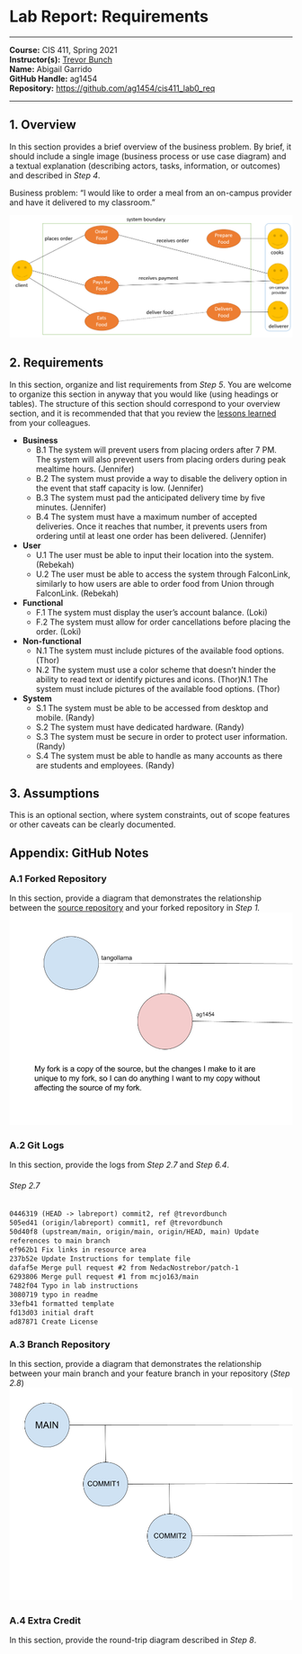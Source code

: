 # Lab Report: Requirements
___
**Course:** CIS 411, Spring 2021  
**Instructor(s):** [Trevor Bunch](https://github.com/trevordbunch)  
**Name:** Abigail Garrido  
**GitHub Handle:** ag1454  
**Repository:** https://github.com/ag1454/cis411_lab0_req  
___

## 1. Overview
In this section provides a brief overview of the business problem.  By brief, it should include a single image (business process or use case diagram) and a textual explanation (describing actors, tasks, information, or outcomes) and described in *Step 4*.

Business problem: “I would like to order a meal from an on-campus provider and have it delivered to my classroom.”

![Business Process](/assets/BPD.PNG) 

## 2. Requirements
In this section, organize and list requirements from *Step 5*.  You are welcome to organize this section in anyway that you would like (using headings or tables).  The structure of this section should correspond to your overview section, and it is recommended that that you review the [lessons learned](../lessonsLearned.md) from your colleagues.

- **Business**
	- B.1 The system will prevent users from placing orders after 7 PM. The system will also prevent users from placing orders during peak mealtime hours. (Jennifer)
	- B.2 The system must provide a way to disable the delivery option in the event that staff capacity is low. (Jennifer)
	- B.3 The system must pad the anticipated delivery time by five minutes. (Jennifer)
	- B.4 The system must have a maximum number of accepted deliveries. Once it reaches that number, it prevents users from ordering until at least one order has been delivered. (Jennifer)
- **User**
	- U.1 The user must be able to input their location into the system. (Rebekah)
	- U.2 The user must be able to access the system through FalconLink, similarly to how users are able to order food from Union through FalconLink. (Rebekah)
- **Functional**
	- F.1 The system must display the user’s account balance. (Loki)
	- F.2 The system must allow for order cancellations before placing the order. (Loki)
- **Non-functional**
	- N.1 The system must include pictures of the available food options. (Thor)
	- N.2 The system must use a color scheme that doesn’t hinder the ability to read text or identify pictures and icons. (Thor)N.1 The system must include pictures of the available food options. (Thor)
- **System**
	- S.1 The system must be able to be accessed from desktop and mobile. (Randy)
	- S.2 The system must have dedicated hardware. (Randy)
	- S.3 The system must be secure in order to protect user information. (Randy)
	- S.4 The system must be able to handle as many accounts as there are students and employees. (Randy)

## 3. Assumptions
This is an optional section, where system constraints, out of scope features or other caveats can be clearly documented.  

## Appendix: GitHub Notes

### A.1 Forked Repository
In this section, provide a diagram that demonstrates the relationship between the [source repository](https://github.com/trevordbunch/cis411_lab0_req) and your forked repository in *Step 1.* 
![Diagram](/assets/Diagram.png)  

### A.2 Git Logs
In this section, provide the logs from *Step 2.7* and *Step 6.4*.


###### Step 2.7
```
0446319 (HEAD -> labreport) commit2, ref @trevordbunch
505ed41 (origin/labreport) commit1, ref @trevordbunch
50d40f8 (upstream/main, origin/main, origin/HEAD, main) Update references to main branch
ef962b1 Fix links in resource area
237b52e Update Instructions for template file
dafaf5e Merge pull request #2 from NedacNostrebor/patch-1
6293806 Merge pull request #1 from mcjo163/main
7482f04 Typo in lab instructions
3080719 typo in readme
33efb41 formatted template
fd13d03 initial draft
ad87871 Create License
```

### A.3 Branch Repository
In this section, provide a diagram that demonstrates the relationship between your main branch and your feature branch in your repository (*Step 2.8*)
![Relationship](/assets/Relationship.png)  

### A.4 Extra Credit
In this section, provide the round-trip diagram described in *Step 8*.